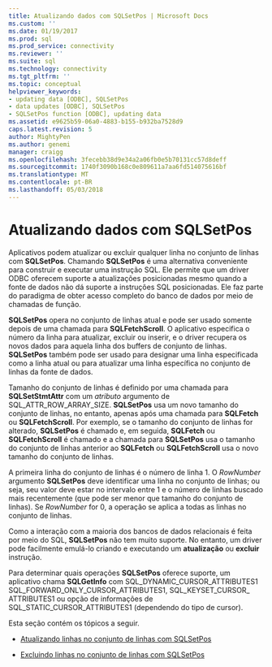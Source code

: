 ```yaml
---
title: Atualizando dados com SQLSetPos | Microsoft Docs
ms.custom: ''
ms.date: 01/19/2017
ms.prod: sql
ms.prod_service: connectivity
ms.reviewer: ''
ms.suite: sql
ms.technology: connectivity
ms.tgt_pltfrm: ''
ms.topic: conceptual
helpviewer_keywords:
- updating data [ODBC], SQLSetPos
- data updates [ODBC], SQLSetPos
- SQLSetPos function [ODBC], updating data
ms.assetid: e9625b59-06a0-4883-b155-b932ba7528d9
caps.latest.revision: 5
author: MightyPen
ms.author: genemi
manager: craigg
ms.openlocfilehash: 3fecebb38d9e34a2a06fb0e5b70131cc57d8deff
ms.sourcegitcommit: 1740f3090b168c0e809611a7aa6fd514075616bf
ms.translationtype: MT
ms.contentlocale: pt-BR
ms.lasthandoff: 05/03/2018
---
```

# <a name="updating-data-with-sqlsetpos"></a>Atualizando dados com SQLSetPos
Aplicativos podem atualizar ou excluir qualquer linha no conjunto de linhas com **SQLSetPos**. Chamando **SQLSetPos** é uma alternativa conveniente para construir e executar uma instrução SQL. Ele permite que um driver ODBC oferecem suporte a atualizações posicionadas mesmo quando a fonte de dados não dá suporte a instruções SQL posicionadas. Ele faz parte do paradigma de obter acesso completo do banco de dados por meio de chamadas de função.  
  
 **SQLSetPos** opera no conjunto de linhas atual e pode ser usado somente depois de uma chamada para **SQLFetchScroll**. O aplicativo especifica o número da linha para atualizar, excluir ou inserir, e o driver recupera os novos dados para aquela linha dos buffers de conjunto de linhas. **SQLSetPos** também pode ser usado para designar uma linha especificada como a linha atual ou para atualizar uma linha específica no conjunto de linhas da fonte de dados.  
  
 Tamanho do conjunto de linhas é definido por uma chamada para **SQLSetStmtAttr** com um *atributo* argumento de SQL_ATTR_ROW_ARRAY_SIZE. **SQLSetPos** usa um novo tamanho do conjunto de linhas, no entanto, apenas após uma chamada para **SQLFetch** ou **SQLFetchScroll**. Por exemplo, se o tamanho do conjunto de linhas for alterado, **SQLSetPos** é chamado e, em seguida, **SQLFetch** ou **SQLFetchScroll** é chamado e a chamada para **SQLSetPos** usa o tamanho do conjunto de linhas anterior ao **SQLFetch** ou **SQLFetchScroll** usa o novo tamanho do conjunto de linhas.  
  
 A primeira linha do conjunto de linhas é o número de linha 1. O *RowNumber* argumento **SQLSetPos** deve identificar uma linha no conjunto de linhas; ou seja, seu valor deve estar no intervalo entre 1 e o número de linhas buscado mais recentemente (que pode ser menor que tamanho do conjunto de linhas). Se *RowNumber* for 0, a operação se aplica a todas as linhas no conjunto de linhas.  
  
 Como a interação com a maioria dos bancos de dados relacionais é feita por meio do SQL, **SQLSetPos** não tem muito suporte. No entanto, um driver pode facilmente emulá-lo criando e executando um **atualização** ou **excluir** instrução.  
  
 Para determinar quais operações **SQLSetPos** oferece suporte, um aplicativo chama **SQLGetInfo** com SQL_DYNAMIC_CURSOR_ATTRIBUTES1 SQL_FORWARD_ONLY_CURSOR_ATTRIBUTES1, SQL_KEYSET_CURSOR_ ATTRIBUTES1 ou opção de informações de SQL_STATIC_CURSOR_ATTRIBUTES1 (dependendo do tipo de cursor).  
  
 Esta seção contém os tópicos a seguir.  
  
-   [Atualizando linhas no conjunto de linhas com SQLSetPos](../../../odbc/reference/develop-app/updating-rows-in-the-rowset-with-sqlsetpos.md)  
  
-   [Excluindo linhas no conjunto de linhas com SQLSetPos](../../../odbc/reference/develop-app/deleting-rows-in-the-rowset-with-sqlsetpos.md)
